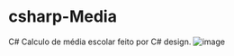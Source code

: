 # csharp-Media
C# Calculo de média escolar feito por C# design.
![image](https://user-images.githubusercontent.com/110628541/206063987-aca8da98-ed88-411f-8468-8f48116527c7.png)

